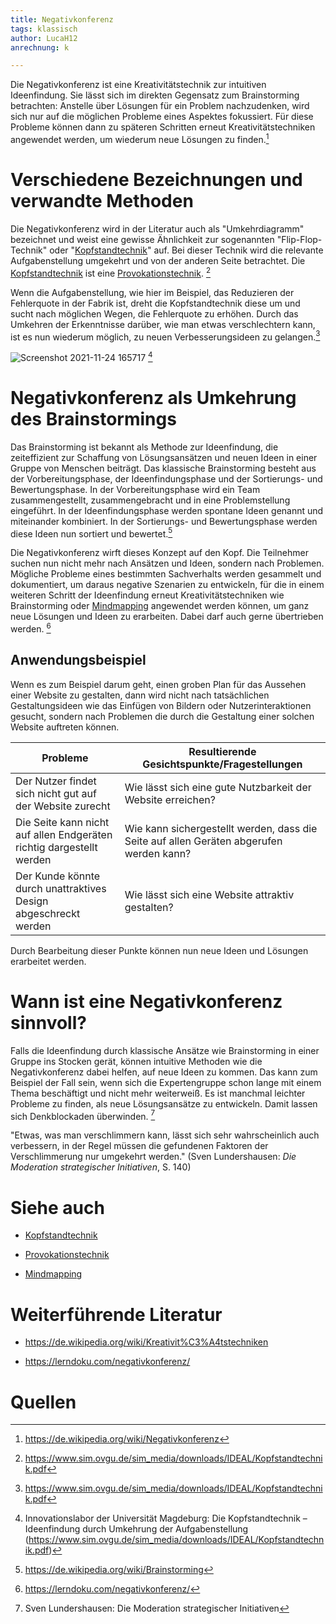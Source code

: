 ```yaml
---
title: Negativkonferenz
tags: klassisch
author: LucaH12
anrechnung: k 

---
```


Die Negativkonferenz ist eine Kreativitätstechnik zur intuitiven Ideenfindung. 
Sie lässt sich im direkten Gegensatz zum Brainstorming betrachten: 
Anstelle über Lösungen für ein Problem nachzudenken, wird sich nur auf die möglichen Probleme eines Aspektes fokussiert. 
Für diese Probleme können dann zu späteren Schritten erneut Kreativitätstechniken angewendet werden, um wiederum neue Lösungen zu finden.[^1]

# Verschiedene Bezeichnungen und verwandte Methoden

Die Negativkonferenz wird in der Literatur auch als "Umkehrdiagramm" bezeichnet und weist eine gewisse Ähnlichkeit zur sogenannten "Flip-Flop-Technik" oder
"[Kopfstandtechnik](Kopfstandtechnik.md)" auf. Bei dieser Technik wird die relevante Aufgabenstellung umgekehrt und von der anderen Seite betrachtet. Die [Kopfstandtechnik](Kopfstandtechnik.md) ist eine [Provokationstechnik](Provokationstechnik.md). [^2]

Wenn die Aufgabenstellung, wie hier im Beispiel, das Reduzieren der Fehlerquote in der Fabrik ist, dreht die Kopfstandtechnik diese um und sucht nach möglichen Wegen, die Fehlerquote zu erhöhen. Durch das Umkehren der Erkenntnisse darüber, wie man etwas verschlechtern kann, ist es nun wiederum möglich, zu neuen Verbesserungsideen
zu gelangen.[^2]

![Screenshot 2021-11-24 165717](https://user-images.githubusercontent.com/92982358/143272932-b3719172-c038-4ccc-a915-b91854ad5e0a.png) [^3]

# Negativkonferenz als Umkehrung des Brainstormings

Das Brainstorming ist bekannt als Methode zur Ideenfindung, die zeiteffizient zur Schaffung von Lösungsansätzen und neuen Ideen in einer Gruppe von Menschen
beiträgt. Das klassische Brainstorming besteht aus der Vorbereitungsphase, der Ideenfindungsphase und der Sortierungs- und Bewertungsphase. In der Vorbereitungsphase wird ein Team zusammengestellt, zusammengebracht und in eine Problemstellung eingeführt. In der Ideenfindungsphase werden spontane Ideen genannt und miteinander kombiniert. In der Sortierungs- und Bewertungsphase werden diese Ideen nun sortiert und bewertet.[^4]

Die Negativkonferenz wirft dieses Konzept auf den Kopf. Die Teilnehmer suchen nun nicht mehr nach Ansätzen und Ideen, sondern nach Problemen.
Mögliche Probleme eines bestimmten Sachverhalts werden gesammelt und dokumentiert, um daraus negative Szenarien zu entwickeln, für die in einem weiteren Schritt der
Ideenfindung erneut Kreativitätstechniken wie Brainstorming oder [Mindmapping](Mindmapping.md) angewendet werden können, um ganz neue Lösungen und Ideen zu erarbeiten.
Dabei darf auch gerne übertrieben werden. [^5]

## Anwendungsbeispiel

Wenn es zum Beispiel darum geht, einen groben Plan für das Aussehen einer Website zu gestalten, dann wird nicht nach tatsächlichen Gestaltungsideen wie das Einfügen
von Bildern oder Nutzerinteraktionen gesucht, sondern nach Problemen die durch die Gestaltung einer solchen Website auftreten können. 

|    Probleme   |Resultierende Gesichtspunkte/Fragestellungen|
| ------------- | ------------- |
| Der Nutzer findet sich nicht gut auf der Website zurecht  |Wie lässt sich eine gute Nutzbarkeit der Website erreichen? |
| Die Seite kann nicht auf allen Endgeräten richtig dargestellt werden  |Wie kann sichergestellt werden, dass die Seite auf allen Geräten abgerufen werden kann?|
|Der Kunde könnte durch unattraktives Design abgeschreckt werden|Wie lässt sich eine Website attraktiv gestalten?|

Durch Bearbeitung dieser Punkte können nun neue Ideen und Lösungen erarbeitet werden.

# Wann ist eine Negativkonferenz sinnvoll?

Falls die Ideenfindung durch klassische Ansätze wie Brainstorming in einer Gruppe ins Stocken gerät, können intuitive Methoden wie die Negativkonferenz dabei helfen,
auf neue Ideen zu kommen. 
Das kann zum Beispiel der Fall sein, wenn sich die Expertengruppe schon lange mit einem Thema beschäftigt und nicht mehr weiterweiß. Es ist manchmal leichter
Probleme zu finden, als neue Lösungsansätze zu entwickeln. Damit lassen sich Denkblockaden überwinden. [^6]

"Etwas, was man verschlimmern kann, lässt sich sehr wahrscheinlich auch verbessern, in der Regel müssen die gefundenen Faktoren der Verschlimmerung nur umgekehrt
werden." (Sven Lundershausen: *Die Moderation strategischer Initiativen*, S. 140)

# Siehe auch

* [Kopfstandtechnik](Kopfstandtechnik.md)

* [Provokationstechnik](Provokationstechnik.md)

* [Mindmapping](Mindmapping.md)

# Weiterführende Literatur

* https://de.wikipedia.org/wiki/Kreativit%C3%A4tstechniken

* https://lerndoku.com/negativkonferenz/

# Quellen

[^1]: https://de.wikipedia.org/wiki/Negativkonferenz
[^2]: https://www.sim.ovgu.de/sim_media/downloads/IDEAL/Kopfstandtechnik.pdf
[^3]: Innovationslabor der Universität Magdeburg: Die Kopfstandtechnik – Ideenfindung durch Umkehrung der Aufgabenstellung (https://www.sim.ovgu.de/sim_media/downloads/IDEAL/Kopfstandtechnik.pdf)
[^4]: https://de.wikipedia.org/wiki/Brainstorming
[^5]: https://lerndoku.com/negativkonferenz/
[^6]: Sven Lundershausen: Die Moderation strategischer Initiativen

